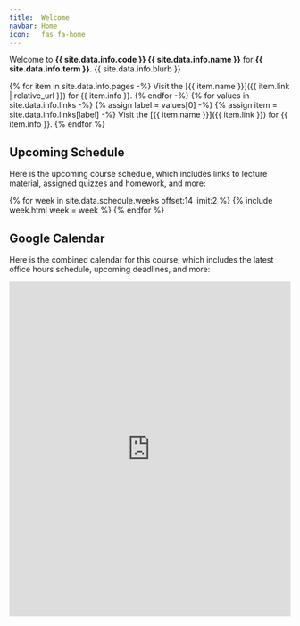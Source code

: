 ```yaml
---
title:  Welcome
navbar: Home
icon:   fas fa-home
---
```


Welcome to <strong class="has-text-usf-green">{{ site.data.info.code }} {{ site.data.info.name }}</strong> for <strong class="has-text-usf-green">{{ site.data.info.term }}</strong>. {{ site.data.info.blurb }}

{% for item in site.data.info.pages -%}
Visit the [{{ item.name }}]({{ item.link | relative_url }}) for {{ item.info }}.
{% endfor -%}
{% for values in site.data.info.links -%}
{% assign label = values[0] -%}
{% assign item = site.data.info.links[label] -%}
Visit the [{{ item.name }}]({{ item.link }}) for {{ item.info }}.
{% endfor %}

## Upcoming Schedule

Here is the upcoming course schedule, which includes links to lecture material, assigned quizzes and homework, and more:

<style>
ul.icons {
  list-style-type: none;
  margin-left: 1.5em;
  margin-top: 0em;
}

ul.icons > li {
  position: relative;
}

ul.icons > li > i {
  width: 1.25em;
  left: -1.5em;
  position: absolute;
  text-align: center;
  line-height: inherit;
}

.content li.bump {
  margin-top: 0.8rem;
}
</style>

{% for week in site.data.schedule.weeks offset:14 limit:2 %}
{% include week.html week = week %}
{% endfor %}

## Google Calendar

Here is the combined calendar for this course, which includes the latest office hours schedule, upcoming deadlines, and more:

<iframe src="https://calendar.google.com/calendar/embed?height=600&amp;wkst=1&amp;bgcolor=%23ffffff&amp;ctz=America%2FLos_Angeles&amp;src=Y3MudXNmY2EuZWR1XzNnaDZiMmkybDM0cnNoNm1iY29zOHFyYXBnQGdyb3VwLmNhbGVuZGFyLmdvb2dsZS5jb20&amp;src=Y3MudXNmY2EuZWR1X200cGZ1Z2l2ZXM5ODI0c3ZtcWk5NHZ1Y2hrQGdyb3VwLmNhbGVuZGFyLmdvb2dsZS5jb20&amp;src=c3NnNGRvcXRpb2RmcWVlZW5pYjBnaDZucWhxaXJoNXNAaW1wb3J0LmNhbGVuZGFyLmdvb2dsZS5jb20&amp;color=%23B39DDB&amp;color=%239E69AF&amp;color=%238E24AA&amp;title=CS%20212%20Fall%202019&amp;showPrint=0&amp;showCalendars=0&amp;showNav=1&amp;mode=WEEK" style="border-width:0; height: 600px;" width="100%" height="600" frameborder="0" scrolling="no"></iframe>
